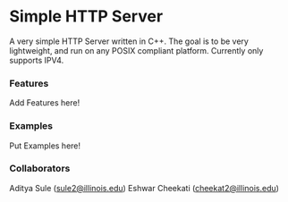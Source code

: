 # Simple HTTP Server

A very simple HTTP Server written in C++. The goal is to be very lightweight, and run on any POSIX compliant platform. Currently only supports IPV4.

### Features
Add Features here!

### Examples
Put Examples here!

### Collaborators

Aditya Sule (sule2@illinois.edu)
Eshwar Cheekati (cheekat2@illinois.edu)
